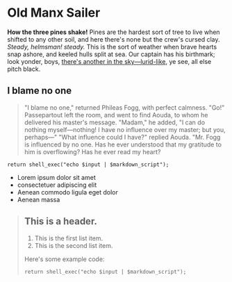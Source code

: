 # Old Manx Sailer

**How the three pines shake!** Pines are the hardest sort of tree to live when shifted to any other soil, and here there's none but the crew's cursed clay. _Steady, helmsman! steady._ This is the sort of weather when brave hearts snap ashore, and keeled hulls split at sea. Our captain has his birthmark; look yonder, boys, [there's another in the sky&mdash;lurid-like](#), ye see, all else pitch black.

## I blame no one

> "I blame no one," returned Phileas Fogg, with perfect calmness.  "Go!" Passepartout left the room, and went to find Aouda, to whom he delivered his master's message. "Madam," he added, "I can do nothing myself&mdash;nothing!  I have no influence over my master; but you, perhaps&mdash;" "What influence could I have?" replied Aouda.  "Mr. Fogg is influenced by no one.  Has he ever understood that my gratitude to him is overflowing?  Has he ever read my heart?

    return shell_exec("echo $input | $markdown_script");

- Lorem ipsum dolor sit amet
- consectetuer adipiscing elit
- Aenean commodo ligula eget dolor
- Aenean massa

> ## This is a header.
> 
> 1.   This is the first list item.
> 2.   This is the second list item.
> 
> Here's some example code:
> 
>     return shell_exec("echo $input | $markdown_script");
